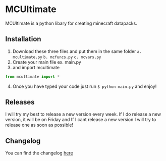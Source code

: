 # MCUltimate
MCUltimate is a python libary for creating minecraft datapacks.

## Installation

1. Download these three files and put them in the same folder
    `a. mcultimate.py`
    `b. mcfuncs.py`
    `c. mcvars.py`
2. Create your main file ex. main.py
3. and import mcultimate
```python
from mcultimate import *
```
4. Once you have typed your code just run `$ python main.py` and enjoy!

## Releases

I will try my best to release a new version every week. If I do release a new version, it will be on Friday and If I cant release a new version I will try to release one as soon as possible!

## Changelog
You can find the changelog [here](https://gist.github.com/RevolvingMadness/2b2c18bfef326a28ae7c8a6b18fcaaa7)
